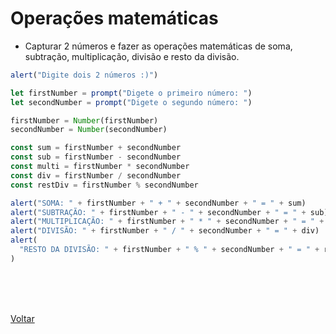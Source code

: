 # Operações matemáticas

- Capturar 2 números e fazer as operações matemáticas de soma, subtração, multiplicação, divisão e resto da divisão.

```js
alert("Digite dois 2 números :)")

let firstNumber = prompt("Digete o primeiro número: ")
let secondNumber = prompt("Digete o segundo número: ")

firstNumber = Number(firstNumber)
secondNumber = Number(secondNumber)

const sum = firstNumber + secondNumber
const sub = firstNumber - secondNumber
const multi = firstNumber * secondNumber
const div = firstNumber / secondNumber
const restDiv = firstNumber % secondNumber

alert("SOMA: " + firstNumber + " + " + secondNumber + " = " + sum)
alert("SUBTRAÇÃO: " + firstNumber + " - " + secondNumber + " = " + sub)
alert("MULTIPLICAÇÃO: " + firstNumber + " * " + secondNumber + " = " + multi)
alert("DIVISÃO: " + firstNumber + " / " + secondNumber + " = " + div)
alert(
  "RESTO DA DIVISÃO: " + firstNumber + " % " + secondNumber + " = " + restDiv
)
```

<br>
<br>


<br>

<a href="../README.md">Voltar</a>
